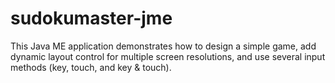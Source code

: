 sudokumaster-jme
================

  This Java ME application demonstrates how to design a simple game, add dynamic layout control for multiple screen resolutions, and use several input methods (key, touch, and key &amp; touch). 
